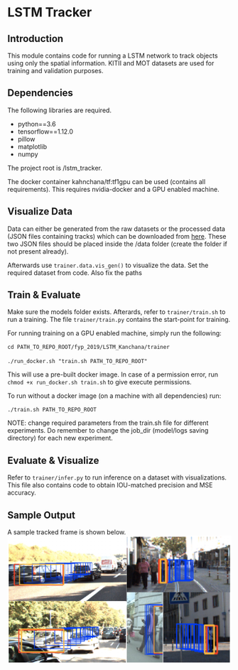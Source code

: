 # LSTM Tracker

## Introduction
This module contains code for running a LSTM network to track objects using only the 
spatial information. KITII and MOT datasets are used for training and validation purposes. 

## Dependencies
The following libraries are required. 
* python==3.6
* tensorflow==1.12.0
* pillow
* matplotlib
* numpy

The project root is /lstm_tracker.

The docker container kahnchana/tf:tf1gpu can be used (contains all requirements). This
requires nvidia-docker and a GPU enabled machine. 

## Visualize Data
Data can either be generated from the raw datasets or the processed data (JSON files 
containing tracks) which can be downloaded from 
[here](https://drive.google.com/open?id=1fhdGeDoRCp9KYOuoghJFgjJvcS2tPTYv). These two 
JSON files should be placed inside the /data folder (create the folder if not present
already). 

Afterwards use ```trainer.data.vis_gen()``` to visualize the data. Set the required 
dataset from code. Also fix the paths 

## Train & Evaluate
Make sure the models folder exists. 
Afterards, refer to ```trainer/train.sh``` to run a training. The file ```trainer/train.py``` contains 
the start-point for training. 

For running training on a GPU enabled machine, simply run the following:
``` 
cd PATH_TO_REPO_ROOT/fyp_2019/LSTM_Kanchana/trainer

./run_docker.sh "train.sh PATH_TO_REPO_ROOT"
```
This will use a pre-built docker image. In case of a permission error, 
run ```chmod +x run_docker.sh train.sh``` to give execute permissions. 


To run without a docker image (on a machine with all dependencies) run:
```
./train.sh PATH_TO_REPO_ROOT
```

NOTE: change required parameters from the train.sh file for different experiments. Do 
remember to change the job_dir (model/logs saving directory) for each new experiment. 

## Evaluate & Visualize
Refer to ```trainer/infer.py``` to run inference on a dataset with visualizations. This 
file also contains code to obtain IOU-matched precision and MSE accuracy. 
 

## Sample Output
A sample tracked frame is shown below.
![image](sample.jpeg)